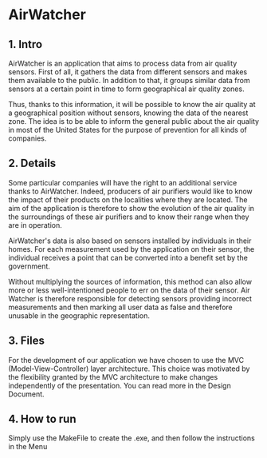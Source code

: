 # AirWatcher

## 1. Intro

AirWatcher is an application that aims to process data from air quality sensors. First of all, it gathers the data from different sensors and makes them available to the public. In addition to that, it groups similar data from sensors at a certain point in time to form geographical air quality zones.

Thus, thanks to this information, it will be possible to know the air quality at a geographical position without sensors, knowing the data of the nearest zone. The idea is to be able to inform the general public about the air quality in most of the United States for the purpose of prevention for all kinds of companies.


## 2. Details

Some particular companies will have the right to an additional service thanks to AirWatcher. Indeed, producers of air purifiers would like to know the impact of their products on the localities where they are located. The aim of the application is therefore to show the evolution of the air quality in the surroundings of these air purifiers and to know their range when they are in operation.


AirWatcher's data is also based on sensors installed by individuals in their homes. For each measurement used by the application on their sensor, the individual receives a point that can be converted into a benefit set by the government.


Without multiplying the sources of information, this method can also allow more or less well-intentioned people to err on the data of their sensor. Air Watcher is therefore responsible for detecting sensors providing incorrect measurements and then marking all user data as false and therefore unusable in the geographic representation.

## 3. Files

For the development of our application we have chosen to use the MVC (Model-View-Controller) layer architecture. This choice was motivated by the flexibility granted by the MVC architecture to make changes independently of the presentation. You can read more in the Design Document.


## 4. How to run 

Simply use the MakeFile to create the .exe, and then follow the instructions in the Menu
